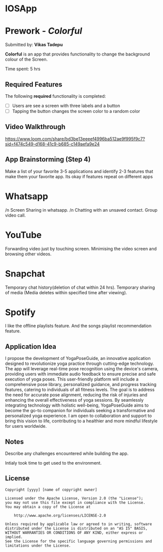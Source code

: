 # IOSApp

# Prework - *Colorful*

Submitted by: **Vikas Tadepu**

**Colorful** is an app that provides functionality to change the background colour of the Screen. 

Time spent: 5 hrs
## Required Features

The following **required** functionality is completed:

- [ ] Users are see a screen with three labels and a button
- [ ] Tapping the button changes the screen color to a random color
 
## Video Walkthrough
https://www.loom.com/share/bd3be13eeeef4996ba512ae9f995f9c7?sid=f474c549-d168-41c9-b685-c149aefa9e24

## App Brainstorming (Step 4)


Make a list of your favorite 3-5 applications and identify 2-3 features that make them your favorite app. Its okay if features repeat on different apps

# Whatsapp
  /n Screen Sharing in whatsapp.
  /n Chatting with an unsaved contact.
  Group video call.

 # YouTube
   Forwarding video just by touching screen.
   Minimising the video screen and browsing other videos.

 # Snapchat
  Temporary chat history(deletion of chat within 24 hrs).
  Temporary sharing of media (Media deletes within specified time after viewing).

# Spotify
  I like the offline playlists feature.
  And the songs playlist recommendation feature.

## Application Idea

I propose the development of YogaPoseGuide, an innovative application designed to revolutionize yoga practice through cutting-edge technology. The app will leverage real-time pose recognition using the device's camera, providing users with immediate audio feedback to ensure precise and safe execution of yoga poses. This user-friendly platform will include a comprehensive pose library, personalized guidance, and progress tracking features, catering to individuals of all fitness levels. The goal is to address the need for accurate pose alignment, reducing the risk of injuries and enhancing the overall effectiveness of yoga sessions. By seamlessly integrating technology with holistic well-being, YogaPoseGuide aims to become the go-to companion for individuals seeking a transformative and personalized yoga experience. I am open to collaboration and support to bring this vision to life, contributing to a healthier and more mindful lifestyle for users worldwide.


## Notes

Describe any challenges encountered while building the app.

Intialy took time to get used to the environment.

## License

    Copyright [yyyy] [name of copyright owner]

    Licensed under the Apache License, Version 2.0 (the "License");
    you may not use this file except in compliance with the License.
    You may obtain a copy of the License at

        http://www.apache.org/licenses/LICENSE-2.0

    Unless required by applicable law or agreed to in writing, software
    distributed under the License is distributed on an "AS IS" BASIS,
    WITHOUT WARRANTIES OR CONDITIONS OF ANY KIND, either express or implied.
    See the License for the specific language governing permissions and
    limitations under the License.
